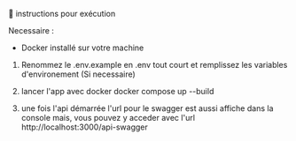 🚀 instructions pour exécution

Necessaire :
- Docker installé sur votre machine

1. Renommez le .env.example en .env tout court et remplissez les variables d'environement (Si necessaire)
2. lancer l'app avec docker
docker compose up --build

3. une fois l'api démarrée l'url pour le swagger est aussi affiche dans la console mais, vous pouvez y acceder avec l'url  http://localhost:3000/api-swagger 
